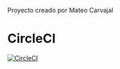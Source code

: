 Proyecto creado por Mateo Carvajal

# CircleCI
[![CircleCI](https://dl.circleci.com/status-badge/img/gh/um-computacion-tm/ajedrez-2024-Mateo-Carvajal/tree/main.svg?style=svg)](https://dl.circleci.com/status-badge/redirect/gh/um-computacion-tm/ajedrez-2024-Mateo-Carvajal/tree/main)